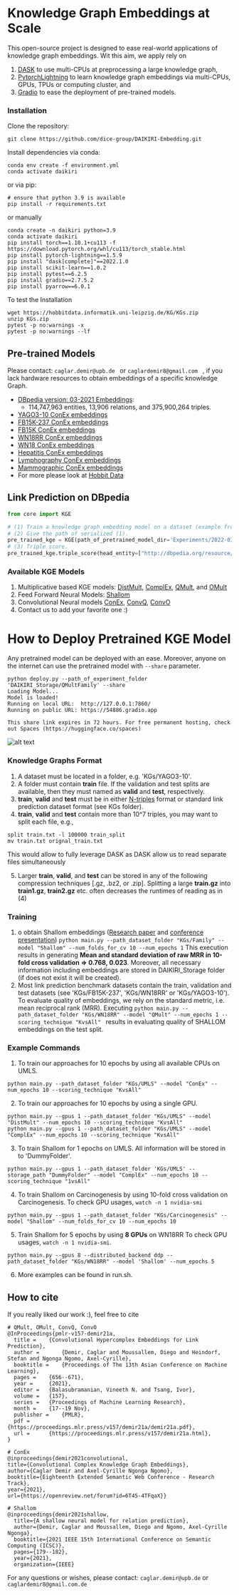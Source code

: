# Knowledge Graph Embeddings at Scale

This open-source project is designed to ease real-world applications of knowledge graph embeddings. 
Wit this aim, we apply rely on
1. [DASK](https://dask.org/) to use multi-CPUs at preprocessing a large knowledge graph,
2. [PytorchLightning](https://www.pytorchlightning.ai/) to learn knowledge graph embeddings via multi-CPUs, GPUs, TPUs or  computing cluster, and
3. [Gradio](https://gradio.app/) to ease the deployment of pre-trained models.

### Installation
Clone the repository:
```
git clone https://github.com/dice-group/DAIKIRI-Embedding.git
```
Install dependencies via conda:
```
conda env create -f environment.yml
conda activate daikiri
```
or via pip:
```
# ensure that python 3.9 is available
pip install -r requirements.txt
```
or manually
```
conda create -n daikiri python=3.9
conda activate daikiri
pip install torch==1.10.1+cu113 -f https://download.pytorch.org/whl/cu113/torch_stable.html
pip install pytorch-lightning==1.5.9
pip install "dask[complete]"==2022.1.0
pip install scikit-learn==1.0.2
pip install pytest==6.2.5
pip install gradio==2.7.5.2
pip install pyarrow==6.0.1
```
To test the Installation
```
wget https://hobbitdata.informatik.uni-leipzig.de/KG/KGs.zip
unzip KGs.zip
pytest -p no:warnings -x
pytest -p no:warnings --lf
```
## Pre-trained Models
Please contact:  ```caglar.demir@upb.de ``` or ```caglardemir8@gmail.com ``` , if you lack hardware resources to obtain embeddings of a specific knowledge Graph.
- [DBpedia version: 03-2021 Embeddings](https://hobbitdata.informatik.uni-leipzig.de/KGE/DBpediaQMultEmbeddings):
  - 114,747,963 entities, 13,906 relations, and 375,900,264 triples.
- [YAGO3-10 ConEx embeddings](https://hobbitdata.informatik.uni-leipzig.de/KGE/conex/YAGO3-10.zip)
- [FB15K-237 ConEx embeddings](https://hobbitdata.informatik.uni-leipzig.de/KGE/conex/FB15K-237.zip)
- [FB15K ConEx embeddings](https://hobbitdata.informatik.uni-leipzig.de/KGE/conex/FB15K.zip)
- [WN18RR ConEx embeddings](https://hobbitdata.informatik.uni-leipzig.de/KGE/conex/WN18RR.zip)
- [WN18 ConEx embeddings](https://hobbitdata.informatik.uni-leipzig.de/KGE/conex/WN18.zip)
- [Hepatitis ConEx embeddings](https://hobbitdata.informatik.uni-leipzig.de/KGE/conex/ConEx_Hepatitis.zip)
- [Lymphography ConEx embeddings](https://hobbitdata.informatik.uni-leipzig.de/KGE/conex/ConEx_Lymphography.zip)
- [Mammographic ConEx embeddings](https://hobbitdata.informatik.uni-leipzig.de/KGE/conex/ConEx_Mammographic.zip)
- For more please look at [Hobbit Data](https://hobbitdata.informatik.uni-leipzig.de/KGE/)

## Link Prediction on DBpedia

```python
from core import KGE

# (1) Train a knowledge graph embedding model on a dataset (example from DBpedia)
# (2) Give the path of serialized (1).
pre_trained_kge = KGE(path_of_pretrained_model_dir='Experiments/2022-03-11 08:30:52.896174')
# (3) Triple score.
pre_trained_kge.triple_score(head_entity=["http://dbpedia.org/resource/Albert_Einstein"],relation=["http://dbpedia.org/ontology/birthPlace"],tail_entity=["http://dbpedia.org/resource/Ulm"])

```
### Available KGE Models
1. Multiplicative based KGE models: [DistMult](https://arxiv.org/pdf/1412.6575.pdf), [ComplEx](https://arxiv.org/pdf/1606.06357.pdf), [QMult](https://proceedings.mlr.press/v157/demir21a.html), and [OMult](https://proceedings.mlr.press/v157/demir21a.html) 
2. Feed Forward Neural Models: [Shallom](https://arxiv.org/pdf/2101.09090.pdf)
3. Convolutional Neural models [ConEx](https://openreview.net/forum?id=6T45-4TFqaX&invitationId=eswc-conferences.org/ESWC/2021/Conference/Research_Track/Paper49/-/Camera_Ready_Revision&referrer=%5BTasks%5D(%2Ftasks)), [ConvQ](https://proceedings.mlr.press/v157/demir21a.html), [ConvO](https://proceedings.mlr.press/v157/demir21a.html)
4. Contact us to add your favorite one :)
# How to Deploy Pretrained KGE Model
Any pretrained model can be deployed with an ease. Moreover, anyone on the internet can use the pretrained model with ```--share``` parameter.
```
python deploy.py --path_of_experiment_folder 'DAIKIRI_Storage/QMultFamily' --share
Loading Model...
Model is loaded!
Running on local URL:  http://127.0.0.1:7860/
Running on public URL: https://54886.gradio.app

This share link expires in 72 hours. For free permanent hosting, check out Spaces (https://huggingface.co/spaces)
```
![alt text](core/figures/deploy_qmult_family.png)

### Knowledge Graphs Format
1. A dataset must be located in a folder, e.g. 'KGs/YAGO3-10'.
2. A folder must contain **train** file. If the validation and test splits are available, then they must named as **valid** and **test**, respectively.
3. **train**, **valid** and **test** must be in either [N-triples](https://www.w3.org/2001/sw/RDFCore/ntriples/) format or standard link prediction dataset format (see KGs folder).
4. **train**, **valid** and **test** contain more than 10^7 triples, you may want to split each file, e.g.,
```
split train.txt -l 100000 train_split
mv train.txt orignal_train.txt
```
This would allow to fully leverage DASK as DASK allow us to read separate files simultaneously

5. Larger **train**, **valid**, and **test** can be stored in any of the following compression techniques [.gz, .bz2, or .zip].
Splitting a large **train.gz** into **train1.gz**, **train2.gz** etc. often decreases the runtimes of reading as in (4)

### Training
1. o obtain Shallom embeddings ([Research paper](https://arxiv.org/abs/2101.09090) and [conference presentation](https://www.youtube.com/watch?v=LUDpdgdvTQg)) 
```python main.py --path_dataset_folder "KGs/Family" --model "Shallom" --num_folds_for_cv 10 --num_epochs 1```
This execution results in generating **Mean and standard deviation of raw MRR in 10-fold cross validation => 0.768, 0.023**. Moreover, all necessary information including embeddings are stored in DAIKIRI_Storage folder (if does not exist it will be created).
2. Most link prediction benchmark datasets contain the train, validation and test datasets (see 'KGs/FB15K-237', 'KGs/WN18RR' or 'KGs/YAGO3-10').
To evaluate quality of embeddings, we rely on the standard metric, i.e. mean reciprocal rank (MRR). Executing ```python main.py --path_dataset_folder "KGs/WN18RR" --model "QMult" --num_epochs 1 --scoring_technique "KvsAll" ```
results in evaluating quality of SHALLOM embeddings on the test split.

### Example Commands

1. To train our approaches for 10 epochs by using all available CPUs on UMLS. 
```
python main.py --path_dataset_folder "KGs/UMLS" --model "ConEx" --num_epochs 10 --scoring_technique "KvsAll"
```
2. To train our approaches for 10 epochs by using a single GPU.
```
python main.py --gpus 1 --path_dataset_folder "KGs/UMLS" --model "DistMult" --num_epochs 10 --scoring_technique "KvsAll"
python main.py --gpus 1 --path_dataset_folder "KGs/UMLS" --model "ComplEx" --num_epochs 10 --scoring_technique "KvsAll"
```

3. To train Shallom for 1 epochs on UMLS. All information will be stored in to 'DummyFolder'.
```
python main.py --gpus 1 --path_dataset_folder 'KGs/UMLS' --storage_path "DummyFolder" --model "ComplEx" --num_epochs 10 --scoring_technique "1vsAll"
```

4. To train Shallom on Carcinogenesis by using 10-fold cross validation on Carcinogenesis.  To check GPU usages, ```watch -n 1 nvidia-smi```
```
python main.py --gpus 1 --path_dataset_folder "KGs/Carcinogenesis" --model "Shallom" --num_folds_for_cv 10 --num_epochs 10
```
5. Train Shallom for 5 epochs by using **8 GPUs** on WN18RR To check GPU usages, ```watch -n 1 nvidia-smi```.
```
python main.py --gpus 8 --distributed_backend ddp --path_dataset_folder "KGs/WN18RR" --model 'Shallom' --num_epochs 5
```
6. More examples can be found in run.sh.

## How to cite
If you really liked our work :), feel free to cite 
```
# QMult, OMult, ConvQ, ConvO
@InProceedings{pmlr-v157-demir21a,
  title = 	 {Convolutional Hypercomplex Embeddings for Link Prediction},
  author =       {Demir, Caglar and Moussallem, Diego and Heindorf, Stefan and Ngonga Ngomo, Axel-Cyrille},
  booktitle = 	 {Proceedings of The 13th Asian Conference on Machine Learning},
  pages = 	 {656--671},
  year = 	 {2021},
  editor = 	 {Balasubramanian, Vineeth N. and Tsang, Ivor},
  volume = 	 {157},
  series = 	 {Proceedings of Machine Learning Research},
  month = 	 {17--19 Nov},
  publisher =    {PMLR},
  pdf = 	 {https://proceedings.mlr.press/v157/demir21a/demir21a.pdf},
  url = 	 {https://proceedings.mlr.press/v157/demir21a.html},
}

# ConEx
@inproceedings{demir2021convolutional,
title={Convolutional Complex Knowledge Graph Embeddings},
author={Caglar Demir and Axel-Cyrille Ngonga Ngomo},
booktitle={Eighteenth Extended Semantic Web Conference - Research Track},
year={2021},
url={https://openreview.net/forum?id=6T45-4TFqaX}}

# Shallom
@inproceedings{demir2021shallow,
  title={A shallow neural model for relation prediction},
  author={Demir, Caglar and Moussallem, Diego and Ngomo, Axel-Cyrille Ngonga},
  booktitle={2021 IEEE 15th International Conference on Semantic Computing (ICSC)},
  pages={179--182},
  year={2021},
  organization={IEEE}
```
For any questions or wishes, please contact:  ```caglar.demir@upb.de``` or ```caglardemir8@gmail.com.de```

